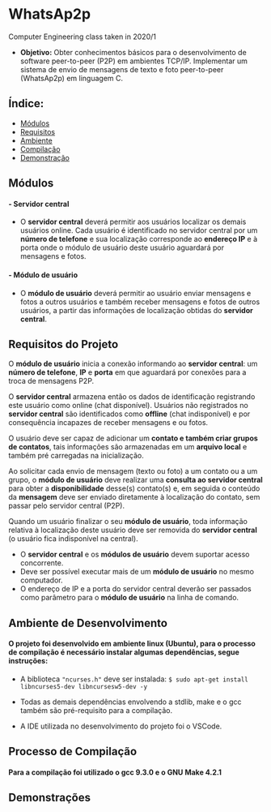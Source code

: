 
# WhatsAp2p
Computer Engineering class taken in 2020/1

* **Objetivo:** Obter conhecimentos básicos para o desenvolvimento de software peer-to-peer (P2P) em ambientes TCP/IP. Implementar um sistema de envio de mensagens de texto e foto peer-to-peer (WhatsAp2p) em linguagem C.

## Índice:
  - [Módulos](#módulos)
  - [Requisitos](#requisitos-do-projeto)
  - [Ambiente](#ambiente-de-desenvolvimento)
  - [Compilação](#processo-de-compilação)
  - [Demonstração](#demonstrações)


## Módulos
#### -  Servidor central
* O **servidor central** deverá permitir aos usuários localizar os demais usuários online. Cada usuário é identificado no servidor central por um **número de telefone** e sua localização corresponde ao **endereço IP** e à porta onde o módulo de usuário deste usuário aguardará por mensagens e fotos.
> 
#### - Módulo de usuário
* O **módulo de usuário** deverá permitir ao usuário enviar mensagens e fotos a outros usuários e também receber mensagens e fotos de outros usuários, a partir das informações de localização obtidas do **servidor central**.

## Requisitos do Projeto

O **módulo de usuário** inicia a conexão informando ao **servidor central**: um **número de telefone**, **IP** e **porta** em que aguardará por conexões para a troca de mensagens P2P.

O **servidor central** armazena então os dados de identificação registrando este usuário como online (chat disponível). Usuários não registrados no **servidor central** são identificados como **offline** (chat indisponível) e por consequência incapazes de receber mensagens e ou fotos.

O usuário deve ser capaz de adicionar um **contato e também criar grupos de contatos**, tais informações são armazenadas em um **arquivo local** e também pré carregadas na inicialização.

Ao solicitar cada envio de mensagem (texto ou foto) a um contato ou a um grupo, o **módulo de usuário** deve realizar uma **consulta ao servidor central** para obter a **disponibilidade** desse(s) contato(s) e, em seguida o conteúdo da **mensagem** deve ser enviado diretamente à localização do contato, sem passar pelo servidor central (P2P).

Quando um usuário finalizar o seu **módulo de usuário**, toda informação relativa à localização deste usuário deve ser removida do **servidor central** (o usuário fica indisponível na central). 

- O **servidor central** e os **módulos de usuário** devem suportar acesso concorrente.
- Deve ser possível executar mais de um **módulo de usuário** no mesmo computador.
- O endereço de IP e a porta do servidor central deverão ser passados como parâmetro para o **módulo de usuário** na linha de comando.

## Ambiente de Desenvolvimento

#### O projeto foi desenvolvido em ambiente linux (Ubuntu), para o processo de compilação é necessário instalar algumas dependências, segue instruções:

* A biblioteca ```"ncurses.h"``` deve ser instalada: ```$ sudo apt-get install libncurses5-dev libncursesw5-dev -y```

* Todas as demais dependências envolvendo a stdlib, make e o gcc também são pré-requisito para a compilação.

* A IDE utilizada no desenvolvimento do projeto foi o VSCode.

## Processo de Compilação

#### Para a compilação foi utilizado o gcc 9.3.0 e o GNU Make 4.2.1



##  Demonstrações
